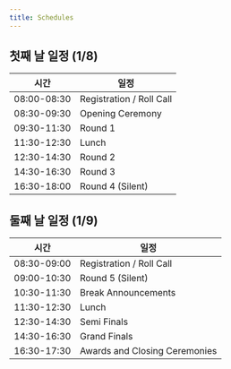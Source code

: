 ```yaml
---
title: Schedules
---
```


## 첫째 날 일정 (1/8)

|시간|일정|
|---|---|
08:00-08:30|Registration / Roll Call
08:30-09:30|Opening Ceremony
09:30-11:30|Round 1
11:30-12:30|Lunch
12:30-14:30|Round 2
14:30-16:30|Round 3
16:30-18:00|Round 4 (Silent)

## 둘째 날 일정 (1/9)

|시간|일정|
|---|---|
08:30-09:00|Registration / Roll Call
09:00-10:30|Round 5 (Silent)
10:30-11:30|Break Announcements
11:30-12:30|Lunch
12:30-14:30|Semi Finals
14:30-16:30|Grand Finals
16:30-17:30|Awards and Closing Ceremonies
